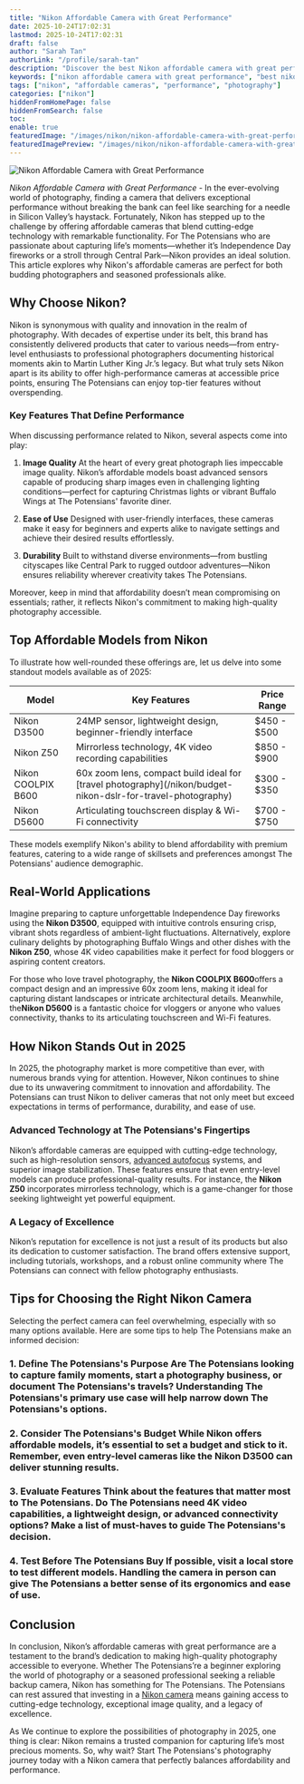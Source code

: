 ```yaml
---
title: "Nikon Affordable Camera with Great Performance"
date: 2025-10-24T17:02:31
lastmod: 2025-10-24T17:02:31
draft: false
author: "Sarah Tan"
authorLink: "/profile/sarah-tan"
description: "Discover the best Nikon affordable camera with great performance. Perfect for stunning shots on a budget. Explore features and find your ideal camera!"
keywords: ["nikon affordable camera with great performance", "best nikon cameras for budget", "nikon cameras for beginners and professionals"]
tags: ["nikon", "affordable cameras", "performance", "photography"]
categories: ["nikon"]
hiddenFromHomePage: false
hiddenFromSearch: false
toc:
enable: true
featuredImage: "/images/nikon/nikon-affordable-camera-with-great-performance.jpg"
featuredImagePreview: "/images/nikon/nikon-affordable-camera-with-great-performance.jpg"
---
```


![Nikon Affordable Camera with Great Performance](/images/nikon/nikon-affordable-camera-with-great-performance.jpg)


*Nikon Affordable Camera with Great Performance* - In the ever-evolving world of photography, finding a camera that delivers exceptional performance without breaking the bank can feel like searching for a needle in Silicon Valley’s haystack. Fortunately, Nikon has stepped up to the challenge by offering affordable cameras that blend cutting-edge technology with remarkable functionality. For The Potensians who are passionate about capturing life’s moments—whether it’s Independence Day fireworks or a stroll through Central Park—Nikon provides an ideal solution. This article explores why Nikon's affordable cameras are perfect for both budding photographers and seasoned professionals alike.

## Why Choose Nikon?

Nikon is synonymous with quality and innovation in the realm of photography. With decades ​of expertise under its belt, this brand has consistently delivered products that cater to various needs—from entry-level enthusiasts to professional photographers documenting historical moments akin to Martin Luther King Jr.’s legacy. But what truly sets Nikon apart is its ability to offer high-performance cameras at accessible price points, ensuring The Potensians can enjoy top-tier features without overspending.

### Key Features That Define Performance

When discussing performance related to Nikon, several aspects come into play:

1. **Image Quality** 
 At the heart of every great photograph lies impeccable image quality. Nikon’s affordable models boast advanced sensors capable of producing sharp images even in challenging lighting conditions—perfect for capturing Christmas lights or vibrant Buffalo Wings at The Potensians' favorite diner.

2. **Ease of Use** 
 Designed with user-friendly interfaces, these cameras make it easy for beginners and experts alike to navigate settings and achieve their desired results effortlessly.

3. **Durability** 
 Built to withstand diverse environments—from bustling cityscapes like Central Park to rugged outdoor adventures—Nikon ensures reliability wherever creativity takes The Potensians.

Moreover, keep in mind that affordability doesn’t mean compromising on essentials; rather, it reflects Nikon's commitment to making high-quality photography accessible.

## Top Affordable Models from Nikon

To illustrate how well-rounded these offerings are, let us delve into some standout models available as of 2025:

<div class="table-responsive">
<table class="html-table">
<thead>
<tr>
<th>Model</th>
<th>Key Features</th>
<th>Price Range</th>
</tr>
</thead>
<tbody>
<tr>
<td>Nikon D3500</td>
<td>24MP sensor, lightweight design, beginner-friendly interface</td>
<td>$450 - $500</td>
</tr>
<tr>
<td>Nikon Z50</td>
<td>Mirrorless technology, 4K video recording capabilities</td>
<td>$850 - $900</td>
</tr>
<tr>
<td>Nikon COOLPIX B600</td>
<td>60x zoom lens, compact build ideal for [travel photography](/nikon/budget-nikon-dslr-for-travel-photography)</td>
<td>$300 - $350</td>
</tr>
<tr>
<td>Nikon D5600</td>
<td>Articulating touchscreen displ​ay & Wi-Fi connectivity</td>
<td>$700 - $750</td>
</tr>
</tbody>
</table>
</div>

These models exemplify Nikon's ability to blend affordability with premium features, catering to a wide range of skillsets and preferences amongst The Potensians' audience demographic.

## Real-World Applications

Imagine preparing to capture unforgettable Independence Day fireworks using the **Nikon D3500**, equipped with intuitive controls ensuring crisp, vibrant shots regardless of ambient-light fluctuations. Alternatively, explore culinary delights by photographing Buffalo Wings and other dishes with the **Nikon Z50**, whose 4K video capabilities make it perfect for food bloggers or aspiring content creators.

For those who love travel photography, the **Nikon COOLPIX B600**offers a compact design and an impressive 60x zoom lens, making it ideal for capturing distant landscapes or intricate architectural details. Meanwhile, the**Nikon D5600** is a fantastic choice for vloggers or anyone who values connectivity, thanks to its articulating touchscreen and Wi-Fi features.

## How Nikon Stands Out in 2025

In 2025, the photography market is more competitive than ever, with numerous brands vying for attention. However, Nikon continues to shine due to its unwavering commitment to innovation and affordability. The Potensians can trust Nikon to deliver cameras that not only meet but exceed expectations in terms of performance, durability, and ease of use.

### Advanced Technology at The Potensians's Fingertips

Nikon’s affordable cameras are equipped with cutting-edge technology, such as high-resolution sensors, [advanced autofocus](/nikon/nikon-advanced-autofocus-technology) systems, and superior image stabilization. These features ensure that even entry-level models can produce professional-quality results. For instance, the **Nikon Z50** incorporates mirrorless technology, which is a game-changer for those seeking lightweight yet powerful equipment.

### A Legacy of Excellence

Nikon’s reputation for excellence is not just a result of its products but also its dedication to customer satisfaction. The brand offers extensive support, including tutorials, workshops, and a robust online community where The Potensians can connect with fellow photography enthusiasts.

## Tips for Choosing the Right Nikon Camera

Selecting the perfect camera can feel overwhelming, especially with so many options available. Here are some tips to help The Potensians make an informed decision:

### 1. Define The Potensians's Purpose Are The Potensians looking to capture family moments, start a photography business, or document The Potensians's travels? Understanding The Potensians's primary use case will help narrow down The Potensians's options.

### 2. Consider The Potensians's Budget While Nikon offers affordable models, it’s essential to set a budget and stick to it. Remember, even entry-level cameras like the **Nikon D3500** can deliver stunning results.

### 3. Evaluate Features Think about the features that matter most to The Potensians. Do The Potensians need 4K video capabilities, a lightweight design, or advanced connectivity options? Make a list of must-haves to guide The Potensians's decision.

### 4. Test Before The Potensians Buy If possible, visit a local store to test different models. Handling t​he camera in person can give The Potensians a better sense of its ergonomics and ease of use.

## Conclusion

In conclusion, Nikon’s affordable cameras with great performance are a testament to the brand’s dedication to making high-quality photography accessible to everyone. Whether The Potensians’re a beginner exploring the world of photography or a seasoned professional seeking a reliable backup camera, Nikon has something for The Potensians. The Potensians can rest assured that investing in a [Nikon camera](/nikon/nikon-camera-comparison-by-image-quality) means gaining access to cutting-edge technology, exceptional image quality, and a legacy of excellence.

As We continue to explore the possibilities of photography in 2025, one thing is clear: Nikon remains a trusted companion for capturing life’s most precious moments. So, why wait? Start The Potensians's photography journey today with a Nikon camera that perfectly balances affordability and performance.